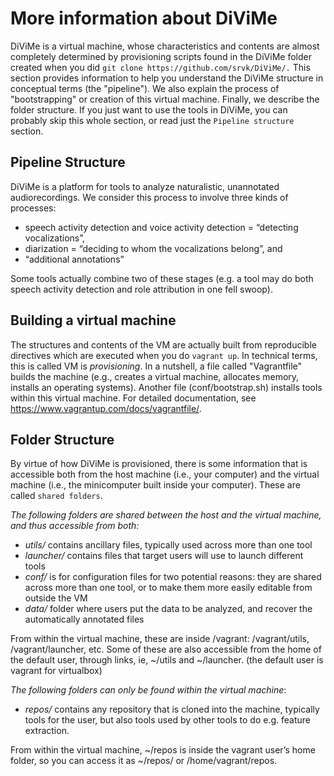 # More information about DiViMe

DiViMe is a virtual machine, whose characteristics and contents are almost completely determined by provisioning scripts found in the DiViMe folder created when you did `git clone https://github.com/srvk/DiViMe/.` This section provides information to help you understand the DiViMe structure in conceptual terms (the "pipeline"). We also explain the process of "bootstrapping" or creation of this virtual machine. Finally, we  describe the folder structure. If you just want to use the tools in DiViMe, you can probably skip this whole section, or read just the `Pipeline structure` section.

## Pipeline Structure

DiViMe is a platform for tools to analyze naturalistic, unannotated audiorecordings. We consider this process to involve three kinds of processes: 

- speech activity detection and voice activity detection = “detecting vocalizations”, 
- diarization = “deciding to whom the vocalizations belong”, and 
- “additional annotations”


Some tools actually combine two of these stages (e.g. a tool may do both speech activity detection and role attribution in one fell swoop).

## Building a virtual machine

The structures and contents of the VM are actually built from reproducible directives which are executed when you do `vagrant up`. In technical terms, this is called VM is _provisioning_. In a nutshell, a file called "Vagrantfile" builds the machine (e.g., creates a virtual machine, allocates memory, installs an operating systems). Another file (conf/bootstrap.sh) installs tools within this virtual machine. For detailed documentation, see https://www.vagrantup.com/docs/vagrantfile/.



## Folder Structure

By virtue of how DiViMe is provisioned, there is some information that is accessible both from the host machine (i.e., your computer) and the virtual machine (i.e., the minicomputer built inside your computer). These are called `shared folders`. 

*The following folders are shared between the host and the virtual machine, and thus accessible from both:*

- *utils/* contains ancillary files, typically used across more than one tool
- *launcher/* contains files that target users will use to launch different tools
- *conf/* is for configuration files for two potential reasons: they are shared across more than one tool, or to make them more easily editable from outside the VM
- *data/* folder where users put the data to be analyzed, and recover the automatically annotated files

From within the virtual machine, these are inside /vagrant: /vagrant/utils, /vagrant/launcher, etc. Some of these are also accessible from the home of the default user, through links, ie, ~/utils and ~/launcher. (the default user is vagrant for virtualbox)

*The following folders can only be found within the virtual machine*:

- *repos/* contains any repository that is cloned into the machine, typically tools for the user, but also tools used by other tools to do e.g. feature extraction. 

From within the virtual machine, ~/repos is inside the vagrant user’s home folder, so you can access it as ~/repos/ or /home/vagrant/repos. 

